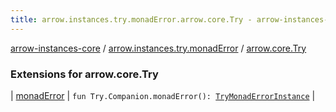```yaml
---
title: arrow.instances.try.monadError.arrow.core.Try - arrow-instances-core
---
```


[arrow-instances-core](../../index.html) / [arrow.instances.try.monadError](../index.html) / [arrow.core.Try](./index.html)

### Extensions for arrow.core.Try

| [monadError](monad-error.html) | `fun Try.Companion.monadError(): `[`TryMonadErrorInstance`](../../arrow.instances/-try-monad-error-instance/index.html) |

